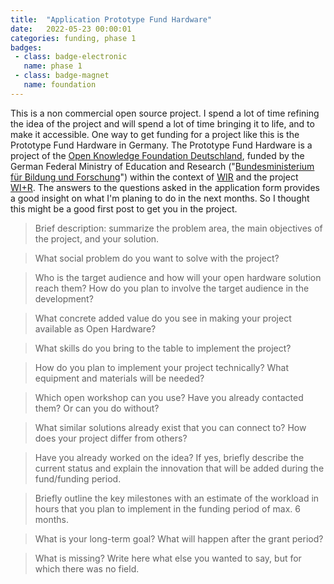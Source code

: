 ```yaml
---
title:  "Application Prototype Fund Hardware"
date:   2022-05-23 00:00:01
categories: funding, phase 1
badges:
 - class: badge-electronic
   name: phase 1
 - class: badge-magnet
   name: foundation
---
```


This is a non commercial open source project. I spend a lot of time refining the idea of the project and will spend a lot of time bringing it to life, and to make it accessible. One way to get funding for a project like this is the Prototype Fund Hardware in Germany. The Prototype Fund Hardware is a project of the [Open Knowledge Foundation Deutschland](https://okfn.de/), funded by the German Federal Ministry of Education and Research ("[Bundesministerium für Bildung und Forschung](https://www.bmbf.de/)") within the context of [WIR](https://www.innovation-strukturwandel.de/strukturwandel/de/innovation-strukturwandel/_documents/artikel/kontakt.html?nn=452028) and the project [WI+R](https://digitale-reparaturfabrik.de/). The answers to the questions asked in the application form provides a good insight on what I'm planing to do in the next months. So I thought this might be a good first post to get you in the project.


<!--more-->

> Brief description: summarize the problem area, the main objectives of the project, and your solution.

> What social problem do you want to solve with the project?

> Who is the target audience and how will your open hardware solution reach them? How do you plan to involve the target audience in the development?

> What concrete added value do you see in making your project available as Open Hardware? 

> What skills do you bring to the table to implement the project?

> How do you plan to implement your project technically? What equipment and materials will be needed?

> Which open workshop can you use? Have you already contacted them? Or can you do without?

> What similar solutions already exist that you can connect to? How does your project differ from others?

> Have you already worked on the idea? If yes, briefly describe the current status and explain the innovation that will be added during the fund/funding period.

> Briefly outline the key milestones with an estimate of the workload in hours that you plan to implement in the funding period of max. 6 months.

> What is your long-term goal? What will happen after the grant period?

> What is missing? Write here what else you wanted to say, but for which there was no field.